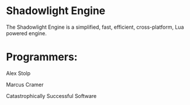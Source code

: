 # Shadowlight Engine

The Shadowlight Engine is a simplified, fast, efficient, cross-platform, Lua powered engine.

# Programmers:

Alex Stolp

Marcus Cramer

Catastrophically Successful Software
